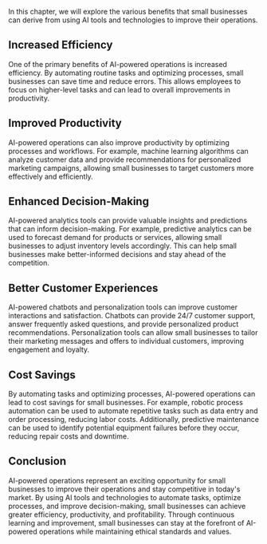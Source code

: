 

In this chapter, we will explore the various benefits that small businesses can derive from using AI tools and technologies to improve their operations.

Increased Efficiency
--------------------

One of the primary benefits of AI-powered operations is increased efficiency. By automating routine tasks and optimizing processes, small businesses can save time and reduce errors. This allows employees to focus on higher-level tasks and can lead to overall improvements in productivity.

Improved Productivity
---------------------

AI-powered operations can also improve productivity by optimizing processes and workflows. For example, machine learning algorithms can analyze customer data and provide recommendations for personalized marketing campaigns, allowing small businesses to target customers more effectively and efficiently.

Enhanced Decision-Making
------------------------

AI-powered analytics tools can provide valuable insights and predictions that can inform decision-making. For example, predictive analytics can be used to forecast demand for products or services, allowing small businesses to adjust inventory levels accordingly. This can help small businesses make better-informed decisions and stay ahead of the competition.

Better Customer Experiences
---------------------------

AI-powered chatbots and personalization tools can improve customer interactions and satisfaction. Chatbots can provide 24/7 customer support, answer frequently asked questions, and provide personalized product recommendations. Personalization tools can allow small businesses to tailor their marketing messages and offers to individual customers, improving engagement and loyalty.

Cost Savings
------------

By automating tasks and optimizing processes, AI-powered operations can lead to cost savings for small businesses. For example, robotic process automation can be used to automate repetitive tasks such as data entry and order processing, reducing labor costs. Additionally, predictive maintenance can be used to identify potential equipment failures before they occur, reducing repair costs and downtime.

Conclusion
----------

AI-powered operations represent an exciting opportunity for small businesses to improve their operations and stay competitive in today's market. By using AI tools and technologies to automate tasks, optimize processes, and improve decision-making, small businesses can achieve greater efficiency, productivity, and profitability. Through continuous learning and improvement, small businesses can stay at the forefront of AI-powered operations while maintaining ethical standards and values.
